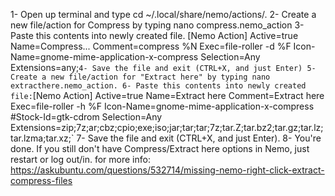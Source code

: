 1- Open up terminal and type cd ~/.local/share/nemo/actions/.
2- Create a new file/action for Compress by typing nano compress.nemo_action
3- Paste this contents into newly created file.
  [Nemo Action]
Active=true
Name=Compress...
Comment=compress %N
Exec=file-roller -d %F
Icon-Name=gnome-mime-application-x-compress
Selection=Any
Extensions=any;`
4- Save the file and exit (CTRL+X, and just Enter)
5- Create a new file/action for "Extract here" by typing nano extracthere.nemo_action.
6- Paste this contents into newly created file:
`[Nemo Action]
Active=true
Name=Extract here
Comment=Extract here
Exec=file-roller -h %F
Icon-Name=gnome-mime-application-x-compress
 #Stock-Id=gtk-cdrom
Selection=Any
Extensions=zip;7z;ar;cbz;cpio;exe;iso;jar;tar;tar;7z;tar.Z;tar.bz2;tar.gz;tar.lz;tar.lzma;tar.xz;`
7- Save the file and exit (CTRL+X, and just Enter).
8- You're done. If you still don't have Compress/Extract here options in Nemo, just restart or log out/in.
for more info: https://askubuntu.com/questions/532714/missing-nemo-right-click-extract-compress-files